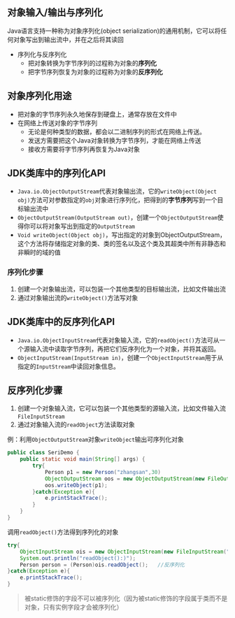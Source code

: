 ## 对象输入/输出与序列化

Java语言支持一种称为对象序列化(object serialization)的通用机制，它可以将任何对象写出到输出流中，并在之后将其读回

- 序列化与反序列化
    - 把对象转换为字节序列的过程称为对象的**序列化**
    - 把字节序列恢复为对象的过程称为对象的**反序列化**

## 对象序列化用途

- 把对象的字节序列永久地保存到硬盘上，通常存放在文件中
- 在网络上传送对象的字节序列
    - 无论是何种类型的数据，都会以二进制序列的形式在网络上传送。
    - 发送方需要把这个Java对象转换为字节序列，才能在网络上传送
    - 接收方需要将字节序列再恢复为Java对象

## JDK类库中的序列化API

- `Java.io.ObjectOutputStream`代表对象输出流，它的`writeObject(Object obj)`方法可对参数指定的`obj`对象进行序列化，把得到的**字节序列**写到一个目标输出流中
- `ObjectOutputStream(OutputStream out)`，创建一个`ObjectOutputStream`使得你可以将对象写出到指定的`OutputStream`
- `Void writeObject(Object obj)`，写出指定的对象到ObjectOutputStream，这个方法将存储指定对象的类、类的签名以及这个类及其超类中所有非静态和非瞬时的域的值

### 序列化步骤

1. 创建一个对象输出流，可以包装一个其他类型的目标输出流，比如文件输出流
2. 通过对象输出流的`writeObject()`方法写对象

## JDK类库中的反序列化API

- `Java.io.ObjectInputStream`代表对象输入流，它的`readObject()`方法可从一个源输入流中读取字节序列，再把它们反序列化为一个对象，并将其返回。
- `ObjectInputStream(InputStream in)`，创建一个`ObjectInputStream`用于从指定的`InputStream`中读回对象信息。

## 反序列化步骤

1. 创建一个对象输入流，它可以包装一个其他类型的源输入流，比如文件输入流`FileInputStream`
2. 通过对象输入流的`readObject`方法读取对象

例：利用`ObjectOutputStream`对象`writeObject`输出可序列化对象

```java
public class SeriDemo {
    public static void main(String[] args) {
        try{
            Person p1 = new Person("zhangsan",30)
            ObjectOutputStream oos = new ObjectOutputStream(new FileOutputStream("person.dat"));
            oos.writeObject(p1);
        }catch(Exception e){
            e.printStackTrace();
        }
    }
}
```

调用`readObject()`方法得到序列化的对象

```java
try{
    ObjectInputStream ois = new ObjectInputStream(new FileInputStream("person.dat"));
    System.out.println("readObject():)");
    Person person = (Person)ois.readObject();   //反序列化
}catch(Exception e){    
    e.printStackTrace();
}
```

> 被static修饰的字段不可以被序列化（因为被static修饰的字段属于类而不是对象，只有实例字段才会被序列化）